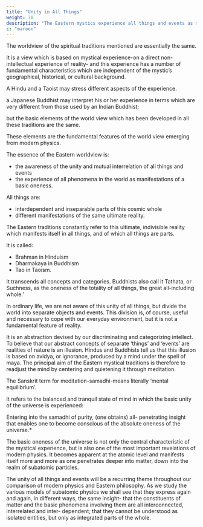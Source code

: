 ```yaml
---
title: "Unity in All Things"
weight: 70
description: "The Eastern mystics experience all things and events as manifestations of a basic oneness"
c: "maroon"
---
```


<!-- Although the  described in the last five
chapters differ in many details, their -->

The worldview of the spiritual traditions mentioned are essentially the same.

It is a view which is based on mystical
experience-on a direct non-intellectual experience of reality-
and this experience has a number of fundamental characteristics
which are independent of the mystic’s geographical, historical,
or cultural background. 

A Hindu and a Taoist may stress different aspects of the experience.

a Japanese Buddhist may interpret his or her experience in terms which are very different
from those used by an Indian Buddhist; 

but the basic elements of the world view which has been developed in all these
traditions are the same. 

These elements are the fundamental features of the world view emerging from modern physics.

The essence of the Eastern worldview is:
- the awareness of the unity and mutual interrelation of all things and events
- the experience of all phenomena in the world as manifestations of a basic oneness.

All things are:
- interdependent and inseparable parts of this cosmic whole
- different manifestations of the same ultimate reality.

The Eastern traditions constantly refer to this ultimate, indivisible reality which manifests itself in all things, and of which all things are parts. 

It is called:
- Brahman in Hinduism
- Dharmakaya in Buddhism
- Tao in Taoism. 

It transcends all concepts and categories. Buddhists also call it Tathata, or Suchness, as the oneness of the totality of all things, the great all-including whole.’


<!-- What is meant by the soul as suchness, is  -->

In ordinary life, we are not aware of this unity of all things,
but divide the world into separate objects and events. This
division is, of course, useful and necessary to cope with our
everyday environment, but it is not a fundamental feature of
reality.

It is an abstraction devised by our discriminating and categorizing intellect. To believe that our abstract concepts
of separate ‘things’ and ‘events’ are realities of nature is an
illusion. Hindus and Buddhists tell us that this illusion is based
on avidya, or ignorance, produced by a mind under the spell
of maya. The principal aim of the Eastern mystical traditions is
therefore to readjust the mind by centering and quietening it
through meditation. 

The Sanskrit term for meditation-samadhi-means literally ‘mental equilibrium’. 

It refers to the balanced and tranquil state of mind in which the basic unity
of the universe is experienced:

Entering into the samadhi of purity, (one obtains) all-
penetrating insight that enables one to become conscious
of the absolute oneness of the universe.*

The basic oneness of the universe is not only the central
characteristic of the mystical experience, but is also one of
the most important revelations of modern physics. It becomes
apparent at the atomic level and manifests itself more and
more as one penetrates deeper into matter, down into the
realm of subatomic particles. 

The unity of all things and events will be a recurring theme throughout our comparison of
modern physics and Eastern philosophy. As we study the
various models of subatomic physics we shall see that they
express again and again, in different ways, the same insight-
that the constituents of matter and the basic phenomena
involving them are all interconnected, interrelated and inter-
dependent; that they cannot be understood as isolated entities,
but only as integrated parts of the whole.

